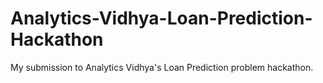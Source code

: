 # Analytics-Vidhya-Loan-Prediction-Hackathon
My submission to Analytics Vidhya's Loan Prediction problem hackathon.
